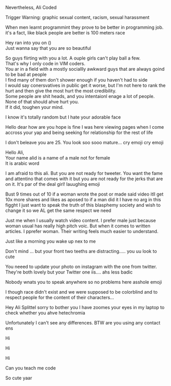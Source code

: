 Nevertheless, Ali Coded  
  
Trigger Warning: graphic sexual content, racism, sexual harassment  
  
When men learnt programmint they prove to be better in programming job.  
it's a fact, like black people are better is 100 meters race  
  
Hey ran into you on ()  
Just wanna say that you are so beautiful  
  
So guys flirting with you a lot. A ouple girls can't play ball a few.  
That's why I only code in VIM coders.  
You ar in a field with a mostly sociallly awkward guys that are always goind to be bad at people  
I find many of them don't shower enough if you haven't had to side  
I would say conersvatives in public get it worse, but I'm not here to rank the hurt and then give the most hurt the most credibility.  
Some people are shit heads, and you intentaionl enage a lot of people.  
None of that should ahve hurt you.  
If it did, toughen your mind.  
  
I know it's totally random but I hate your adorable face  
  
Hello dear how are you hope is fine I was here viewing pages when I come accross your yap and being seeking for relationship for the rest of life  
  
  
I don't beleave you are 25. You look soo sooo mature... cry emoji cry emoji  
  
Hello Ali,  
Your name alid is a name of a male not for female  
It is arabic word  
  
I am afraid to this ali. But you are not ready for tweeter. You want the fame and attentino that comes with it but you are not ready for the jerks that are on it. It's par of the deal girl! lauughing emoji  
  
  
Bust 9 times out of 10 if a woman wrote the post or made said video itll get 10x more shares and likes as aposed to if a man did it I have no arg in this figght I just want to speak the truth of this blasphemy society and wish to change it so we AL get the same respect we need  
  
Just me when I usually watch video content. I prefer male just because woman usual has really high pitch voic. But when it comes to written articles. I pprefer woman. Their writing feels much easier to understand.  
  
Just like a morning you wake up nex to me  
  
Don't mind ... but your front two teeths are distracting..... you uu look to cute  
  
You neeed to update your photo on instagram with the one from twitter. They're both lovely but your Twitter one iis.... ahs less badic  
  
Nobody wnats you to speak anywhere so no problems here asshole emoji  
  
I though race didn't exist and we were supposed to be colorblind and to respect people for the content of their characters...  
  
Hey Ali Splittel sorry to bother you I have zoomes your eyes in my laptop to check whether you ahve hetechromia  
  
Unfortunately I can't see any differences. BTW are you using any contact ens  
  
Hi  
  
Hi  
  
Hi  
  
Can you teach me code  
  
So cute yaar